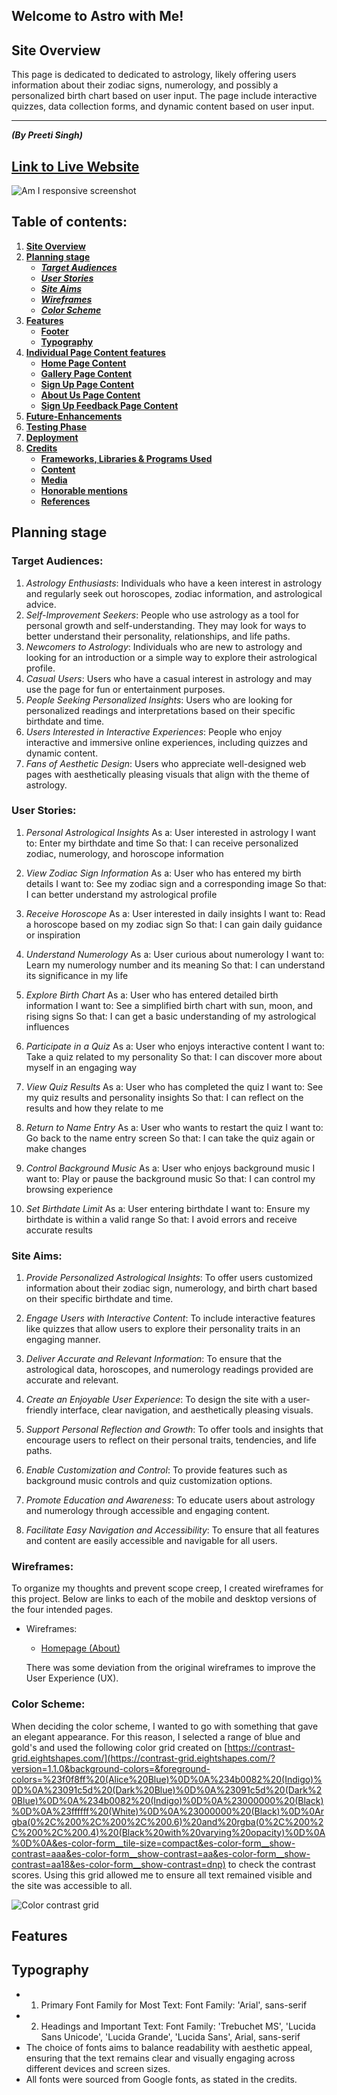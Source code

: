 


## Welcome to Astro with Me! 

## **Site Overview**
This page is dedicated to dedicated to astrology, likely offering users information about their zodiac signs, numerology, and possibly a personalized birth chart based on user input. The page include interactive quizzes, data collection forms, and dynamic content based on user input.

***
***(By Preeti Singh)***

## [Link to Live Website](https://preeticancode.github.io/preeti-project2/)

![Am I responsive screenshot](docs/screenshots/am-i-responsive.png)

## Table of contents:
1. [**Site Overview**](#site-overview)
2. [**Planning stage**](#planning-stage)
    * [***Target Audiences***](#target-audiences)
    * [***User Stories***](#user-stories)
    * [***Site Aims***](#site-aims)
    * [***Wireframes***](#wireframes)
    * [***Color Scheme***](#color-scheme)
3. [**Features**](#features)
    * [**Footer**](#footer)
    * [**Typography**](#typography)
4. [**Individual Page Content features**](#individual-page-content-features)
    * [**Home Page Content**](#about-page-content)
    * [**Gallery Page Content**](#teachings-page-content)
    * [**Sign Up Page Content**](#community-page-content)
    * [**About Us Page Content**](#contact-page-content)
    * [**Sign Up Feedback Page Content**](#form-feedback-page-content)
5. [**Future-Enhancements**](#future-enhancements)
6. [**Testing Phase**](#testing-phase)
7. [**Deployment**](#deployment)
8. [**Credits**](#credits)
    * [**Frameworks, Libraries & Programs Used**](#Frameworks-Libraries-&-Programs-Used)
    * [**Content**](#content)
    * [**Media**](#media)
    * [**Honorable mentions**](#honorable-mentions)
    * [**References**](#references)

## **Planning stage**
### **Target Audiences:**
1. *Astrology Enthusiasts*: Individuals who have a keen interest in astrology and regularly seek    out horoscopes, zodiac information, and astrological advice.
2. *Self-Improvement Seekers*: People who use astrology as a tool for personal growth and self-understanding. They may look for ways to better understand their personality, relationships, and life paths.
3. *Newcomers to Astrology*: Individuals who are new to astrology and looking for an introduction or a simple way to explore their astrological profile.
4. *Casual Users*: Users who have a casual interest in astrology and may use the page for fun or entertainment purposes.
5. *People Seeking Personalized Insights*: Users who are looking for personalized readings and interpretations based on their specific birthdate and time.
6. *Users Interested in Interactive Experiences*: People who enjoy interactive and immersive online experiences, including quizzes and dynamic content.
7. *Fans of Aesthetic Design*: Users who appreciate well-designed web pages with aesthetically pleasing visuals that align with the theme of astrology.

### **User Stories:**
1. *Personal Astrological Insights*
As a: User interested in astrology
I want to: Enter my birthdate and time
So that: I can receive personalized zodiac, numerology, and horoscope information

2. *View Zodiac Sign Information*
As a: User who has entered my birth details
I want to: See my zodiac sign and a corresponding image
So that: I can better understand my astrological profile

3. *Receive Horoscope*
As a: User interested in daily insights
I want to: Read a horoscope based on my zodiac sign
So that: I can gain daily guidance or inspiration

4. *Understand Numerology*
As a: User curious about numerology
I want to: Learn my numerology number and its meaning
So that: I can understand its significance in my life

5. *Explore Birth Chart*
As a: User who has entered detailed birth information
I want to: See a simplified birth chart with sun, moon, and rising signs
So that: I can get a basic understanding of my astrological influences

6. *Participate in a Quiz*
As a: User who enjoys interactive content
I want to: Take a quiz related to my personality
So that: I can discover more about myself in an engaging way

7. *View Quiz Results*
As a: User who has completed the quiz
I want to: See my quiz results and personality insights
So that: I can reflect on the results and how they relate to me

8. *Return to Name Entry*
As a: User who wants to restart the quiz
I want to: Go back to the name entry screen
So that: I can take the quiz again or make changes

9. *Control Background Music*
As a: User who enjoys background music
I want to: Play or pause the background music
So that: I can control my browsing experience

10. *Set Birthdate Limit*
As a: User entering birthdate
I want to: Ensure my birthdate is within a valid range
So that: I avoid errors and receive accurate results

### **Site Aims:**
1. *Provide Personalized Astrological Insights*: To offer users customized information about their zodiac sign, numerology, and birth chart based on their specific birthdate and time.

2. *Engage Users with Interactive Content*: To include interactive features like quizzes that allow users to explore their personality traits in an engaging manner.

3. *Deliver Accurate and Relevant Information*: To ensure that the astrological data, horoscopes, and numerology readings provided are accurate and relevant.

4. *Create an Enjoyable User Experience*: To design the site with a user-friendly interface, clear navigation, and aesthetically pleasing visuals.

5. *Support Personal Reflection and Growth*: To offer tools and insights that encourage users to reflect on their personal traits, tendencies, and life paths.

6. *Enable Customization and Control*: To provide features such as background music controls and quiz customization options.

7. *Promote Education and Awareness*: To educate users about astrology and numerology through accessible and engaging content.

8. *Facilitate Easy Navigation and Accessibility*: To ensure that all features and content are easily accessible and navigable for all users.

### **Wireframes:**
To organize my thoughts and prevent scope creep, I created wireframes for this project. Below are links to each of the mobile and desktop versions of the four intended pages. 

* Wireframes:
    * [Homepage (About)](docs/wireframes/index.png)
   
  There was some deviation from the original wireframes to improve the User Experience (UX).


### **Color Scheme:**
When deciding the color scheme, I wanted to go with something that gave an elegant appearance. For this reason, I selected a range of blue and gold's and used the following color grid created on [https://contrast-grid.eightshapes.com/](https://contrast-grid.eightshapes.com/?version=1.1.0&background-colors=&foreground-colors=%23f0f8ff%20(Alice%20Blue)%0D%0A%234b0082%20(Indigo)%0D%0A%23091c5d%20(Dark%20Blue)%0D%0A%23091c5d%20(Dark%20Blue)%0D%0A%234b0082%20(Indigo)%0D%0A%23000000%20(Black)%0D%0A%23ffffff%20(White)%0D%0A%23000000%20(Black)%0D%0Argba(0%2C%200%2C%200%2C%200.6)%20and%20rgba(0%2C%200%2C%200%2C%200.4)%20(Black%20with%20varying%20opacity)%0D%0A%0D%0A&es-color-form__tile-size=compact&es-color-form__show-contrast=aaa&es-color-form__show-contrast=aa&es-color-form__show-contrast=aa18&es-color-form__show-contrast=dnp) to check the contrast scores. Using this grid allowed me to ensure all text remained visible and the site was accessible to all.

![Color contrast grid](docs/screenshots/color-grid.png)


## **Features**

## **Typography**
* 1. Primary Font Family for Most Text:
Font Family: 'Arial', sans-serif
* 2. Headings and Important Text:
Font Family: 'Trebuchet MS', 'Lucida Sans Unicode', 'Lucida Grande', 'Lucida Sans', Arial, sans-serif
* The choice of fonts aims to balance readability with aesthetic appeal, ensuring that the text remains clear and visually engaging across different devices and screen sizes.
* All fonts were sourced from Google fonts, as stated in the credits.


